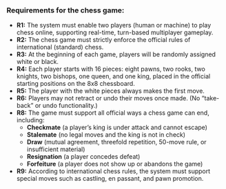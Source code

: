 ### Requirements for the chess game:

- **R1:**  The system must enable two players (human or machine) to play chess online, supporting real-time, turn-based multiplayer gameplay.
- **R2:**  The chess game must strictly enforce the official rules of international (standard) chess.
- **R3:**  At the beginning of each game, players will be randomly assigned white or black.
- **R4:**  Each player starts with 16 pieces: eight pawns, two rooks, two knights, two bishops, one queen, and one king, placed in the official starting positions on the 8x8 chessboard.
- **R5:**  The player with the white pieces always makes the first move.
- **R6:**  Players may not retract or undo their moves once made. (No “take-back” or undo functionality.)
- **R8:**  The game must support all official ways a chess game can end, including:
  - **Checkmate** (a player’s king is under attack and cannot escape)
  - **Stalemate** (no legal moves and the king is not in check)
  - **Draw** (mutual agreement, threefold repetition, 50-move rule, or insufficient material)
  - **Resignation** (a player concedes defeat)
  - **Forfeiture** (a player does not show up or abandons the game)
- **R9:**  According to international chess rules, the system must support special moves such as castling, en passant, and pawn promotion.
